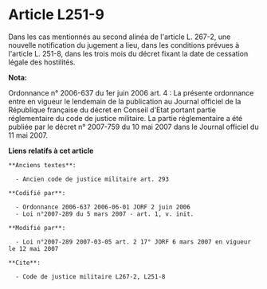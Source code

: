 # Article L251-9

Dans les cas mentionnés au second alinéa de l'article L. 267-2, une nouvelle notification du jugement a lieu, dans les
conditions prévues à l'article L. 251-8, dans les trois mois du décret fixant la date de cessation légale des hostilités.

**Nota:**

Ordonnance n° 2006-637 du 1er juin 2006 art. 4 : La présente ordonnance entre en vigueur le lendemain de la publication au
Journal officiel de la République française du décret en Conseil d'Etat portant partie réglementaire du code de justice
militaire. La partie réglementaire a été publiée par le décret n° 2007-759 du 10 mai 2007 dans le Journal officiel du 11 mai
2007.

**Liens relatifs à cet article**

	**Anciens textes**:

	  - Ancien code de justice militaire art. 293

	**Codifié par**:

	  - Ordonnance 2006-637 2006-06-01 JORF 2 juin 2006
	  - Loi n°2007-289 du 5 mars 2007 - art. 1, v. init.

	**Modifié par**:

	  - Loi n°2007-289 2007-03-05 art. 2 17° JORF 6 mars 2007 en vigueur le 12 mai 2007

	**Cite**:

	  - Code de justice militaire L267-2, L251-8
